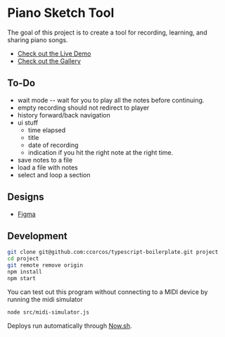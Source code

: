 # Piano Sketch Tool

The goal of this project is to create a tool for recording, learning, and sharing piano songs.

- [Check out the Live Demo](https://ccorcos.github.io/piano-sketch-tool)
- [Check out the Gallery](https://github.com/ccorcos/piano-sketch-tool/blob/master/GALLERY.md)

## To-Do

- wait mode -- wait for you to play all the notes before continuing.
- empty recording should not redirect to player
- history forward/back navigation
- ui stuff
	- time elapsed
	- title
	- date of recording
	- indication if you hit the right note at the right time.
- save notes to a file
- load a file with notes
- select and loop a section

## Designs

- [Figma](https://www.figma.com/file/QfhKUMaUldqcE5I0DXtq3U/Piano-Sketch-Tool?node-id=0%3A1)

## Development

```sh
git clone git@github.com:ccorcos/typescript-boilerplate.git project
cd project
git remote remove origin
npm install
npm start
```

You can test out this program without connecting to a MIDI device by running the midi simulator

```sh
node src/midi-simulator.js
```

Deploys run automatically through [Now.sh](https://zeit.co/ccorcos/piano-sketch-tool).